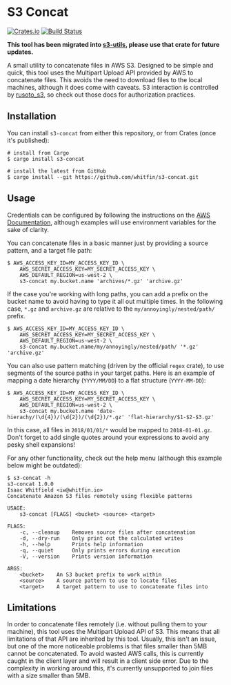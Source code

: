 # S3 Concat
[![Crates.io](https://img.shields.io/crates/v/s3-concat.svg)](https://crates.io/crates/s3-concat) [![Build Status](https://img.shields.io/github/workflow/status/whitfin/s3-concat/CI)](https://github.com/whitfin/s3-concat/actions)

**This tool has been migrated into [s3-utils](https://github.com/whitfin/s3-utils), please use that crate for future updates.**

A small utility to concatenate files in AWS S3. Designed to be simple and quick, this tool uses the Multipart Upload API provided by AWS to concatenate files. This avoids the need to download files to the local machines, although it does come with caveats. S3 interaction is controlled by [rusoto_s3](https://crates.io/crates/rusoto_s3), so check out those docs for authorization practices.

## Installation

You can install `s3-concat` from either this repository, or from Crates (once it's published):

```shell
# install from Cargo
$ cargo install s3-concat

# install the latest from GitHub
$ cargo install --git https://github.com/whitfin/s3-concat.git
```

## Usage

Credentials can be configured by following the instructions on the [AWS Documentation](https://docs.aws.amazon.com/cli/latest/userguide/cli-environment.html), although examples will use environment variables for the sake of clarity.

You can concatenate files in a basic manner just by providing a source pattern, and a target file path:

```shell
$ AWS_ACCESS_KEY_ID=MY_ACCESS_KEY_ID \
    AWS_SECRET_ACCESS_KEY=MY_SECRET_ACCESS_KEY \
    AWS_DEFAULT_REGION=us-west-2 \
    s3-concat my.bucket.name 'archives/*.gz' 'archive.gz'
```

If the case you're working with long paths, you can add a prefix on the bucket name to avoid having to type it all out multiple times. In the following case, `*.gz` and `archive.gz` are relative to the `my/annoyingly/nested/path/` prefix.

```shell
$ AWS_ACCESS_KEY_ID=MY_ACCESS_KEY_ID \
    AWS_SECRET_ACCESS_KEY=MY_SECRET_ACCESS_KEY \
    AWS_DEFAULT_REGION=us-west-2 \
    s3-concat my.bucket.name/my/annoyingly/nested/path/ '*.gz' 'archive.gz'
```

You can also use pattern matching (driven by the official `regex` crate), to use segments of the source paths in your target paths. Here is an example of mapping a date hierarchy (`YYYY/MM/DD`) to a flat structure (`YYYY-MM-DD`):

```shell
$ AWS_ACCESS_KEY_ID=MY_ACCESS_KEY_ID \
    AWS_SECRET_ACCESS_KEY=MY_SECRET_ACCESS_KEY \
    AWS_DEFAULT_REGION=us-west-2 \
    s3-concat my.bucket.name 'date-hierachy/(\d{4})/(\d{2})/(\d{2})/*.gz' 'flat-hierarchy/$1-$2-$3.gz'
```

In this case, all files in `2018/01/01/*` would be mapped to `2018-01-01.gz`. Don't forget to add single quotes around your expressions to avoid any pesky shell expansions!

For any other functionality, check out the help menu (although this example below might be outdated):

```shell
$ s3-concat -h
s3-concat 1.0.0
Isaac Whitfield <iw@whitfin.io>
Concatenate Amazon S3 files remotely using flexible patterns

USAGE:
    s3-concat [FLAGS] <bucket> <source> <target>

FLAGS:
    -c, --cleanup    Removes source files after concatenation
    -d, --dry-run    Only print out the calculated writes
    -h, --help       Prints help information
    -q, --quiet      Only prints errors during execution
    -V, --version    Prints version information

ARGS:
    <bucket>    An S3 bucket prefix to work within
    <source>    A source pattern to use to locate files
    <target>    A target pattern to use to concatenate files into
```

## Limitations

In order to concatenate files remotely (i.e. without pulling them to your machine), this tool uses the Multipart Upload API of S3. This means that all limitations of that API are inherited by this tool. Usually, this isn't an issue, but one of the more noticeable problems is that files smaller than 5MB cannot be concatenated. To avoid wasted AWS calls, this is currently caught in the client layer and will result in a client side error. Due to the complexity in working around this, it's currently unsupported to join files with a size smaller than 5MB.
